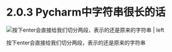 # 2.0.3 Pycharm中字符串很长的话



![按下enter会直接给我们切分两段，表示的还是原来的字符串 | left](https://upload-images.jianshu.io/upload_images/1086206-b4b8eb2e1deeb270.png?imageMogr2/auto-orient/strip%7CimageView2/2/w/1240 "")


按下enter会直接给我们切分两段，表示的还是原来的字符串

